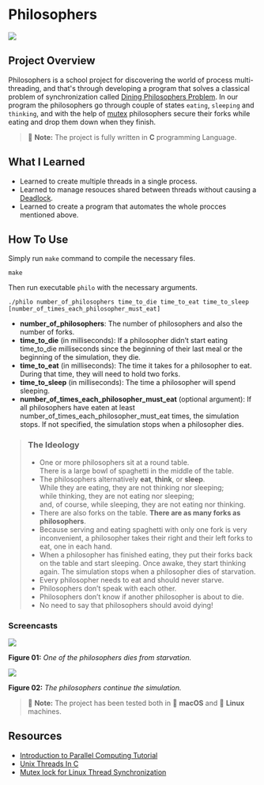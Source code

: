 # Philosophers

![](https://upload.wikimedia.org/wikipedia/commons/thumb/7/7b/An_illustration_of_the_dining_philosophers_problem.png/800px-An_illustration_of_the_dining_philosophers_problem.png)

## Project Overview

Philosophers is a school project for discovering the world of process multi-threading, and that's through developing a program that solves a classical problem of synchronization called [Dining Philosophers Problem](https://en.wikipedia.org/wiki/Dining_philosophers_problem). In our program the philosophers go through couple of states `eating`, `sleeping` and `thinking`, and with the help of [mutex](https://learn.microsoft.com/en-us/dotnet/standard/threading/mutexes) philosophers secure their forks while eating and drop them down when they finish.

> :memo: **Note:** The project is fully written in **C** programming Language.

## What I Learned

- Learned to create multiple threads in a single process.
- Learned to manage resouces shared between threads without causing a [Deadlock](https://en.wikipedia.org/wiki/Deadlock).
- Learned to create a program that automates the whole procces mentioned above.

## How To Use

Simply run `make` command to compile the necessary files. 

```console
make
```

Then run executable `philo` with the necessary arguments.

```console
./philo number_of_philosophers time_to_die time_to_eat time_to_sleep
[number_of_times_each_philosopher_must_eat]
```

- **number_of_philosophers**: The number of philosophers and also the number
of forks.
- **time_to_die** (in milliseconds): If a philosopher didn’t start eating time_to_die
milliseconds since the beginning of their last meal or the beginning of the simulation, they die.
- **time_to_eat** (in milliseconds): The time it takes for a philosopher to eat.
During that time, they will need to hold two forks.
- **time_to_sleep** (in milliseconds): The time a philosopher will spend sleeping.
- **number_of_times_each_philosopher_must_eat** (optional argument): If all
philosophers have eaten at least number_of_times_each_philosopher_must_eat
times, the simulation stops. If not specified, the simulation stops when a
philosopher dies.

> ### The Ideology
>
>- One or more philosophers sit at a round table.<br>There is a large bowl of spaghetti in the middle of the table.
>- The philosophers alternatively **eat**, **think**, or **sleep**.<br>
While they are eating, they are not thinking nor sleeping;<br>
while thinking, they are not eating nor sleeping;<br>
and, of course, while sleeping, they are not eating nor thinking.
>- There are also forks on the table. **There are as many forks as philosophers**.
>- Because serving and eating spaghetti with only one fork is very inconvenient, a
philosopher takes their right and their left forks to eat, one in each hand.
>- When a philosopher has finished eating, they put their forks back on the table and
start sleeping. Once awake, they start thinking again. The simulation stops when
a philosopher dies of starvation.
>- Every philosopher needs to eat and should never starve.
>- Philosophers don’t speak with each other.
>- Philosophers don’t know if another philosopher is about to die.
>- No need to say that philosophers should avoid dying!

### Screencasts

![](https://media.giphy.com/media/7HIGNeTVOZlHfIaaea/giphy.gif)

**Figure 01:** *One of the philosophers dies from starvation.*


![](https://media.giphy.com/media/Feo4OSQdR79vFsL41m/giphy.gif)

**Figure 02:** *The philosophers continue the simulation.*

> :memo: **Note:** The project has been tested both in 🍏 **macOS** and 🐧 **Linux** machines.

## Resources

- [Introduction to Parallel Computing Tutorial](https://hpc.llnl.gov/documentation/tutorials/introduction-parallel-computing-tutorial)
- [Unix Threads In C](https://youtube.com/playlist?list=PLfqABt5AS4FmuQf70psXrsMLEDQXNkLq2)
- [Mutex lock for Linux Thread Synchronization](https://www.geeksforgeeks.org/mutex-lock-for-linux-thread-synchronization/)
